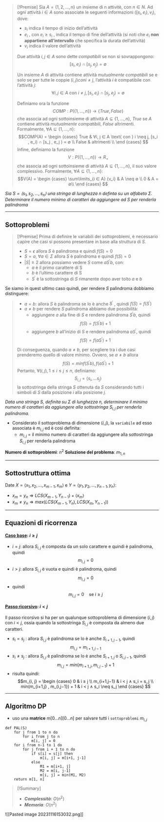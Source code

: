 >[!Premise]
>Sia $A = \{1, 2, . . . , n\}$ un insieme di n attivitè, con $n ∈ N$. Ad ogni attività $i ∈ A$ sono associate le seguenti informazioni $([s_i , e_i), v_i)$, dove:
>- $s_i$ indica il tempo di inizio dell’attività 
>- $e_i$ , con $e_i ≥ s_i$ , indica il tempo di fine dell’attività (si noti che $e_i$ **non appartiene all’intervallo** che specifica la durata dell’attività) 
>- $v_i$ indica il valore dell’attività
>
>Due attività $i, j ∈ A$ sono dette $compatibili$ se non si sovrappongono: $$[s_i , e_i) ∩ [s_j , e_j ) = ∅$$
>
>Un insieme $A$ di attività contiene attività $mutualmente\ compatibili$ se e solo se per tutte le coppie $(i, j) con i \neq j$, l’attività $i$ è compatibile con l’attività $j$: $$∀i, j ∈ A \text{ con } i \neq j, [s_i , e_i) ∩ [s_j , e_j ) = ∅$$
>
>Definiamo ora la funzione $$COMP : P(\{1, . . . , n\}) → \{T rue, F alse\}$$
>che associa ad ogni sottoinsieme di attività $A ⊆ \{1, . . . , n\}$, $True$ se $A$ contiene attività $mutualmente\ compatibili$, $False$ altrimenti. Formalmente, $∀A ⊆ \{1, . . . , n\}$: 
>$$COMP(A) = 
\begin {cases} 
True & ∀i, j ∈ A \text{ con } i \neq j, [s_i , e_i) ∩ [s_j , e_j ) = ∅ \\
False & altrimenti \\
\end {cases}
>$$
>Infine, definiamo la funzione $$V : P(\{1, . . . , n\}) → R_+$$
>che associa ad ogni sottoinsieme di attività $A ⊆ \{1, . . . , n\}$, il suo valore complessivo. Formalmente, $∀A ⊆ \{1, . . . , n\}$:
>$$V(A) = 
\begin {cases} 
\sum\limits_{i ∈ A} {v_i} & A \neq ∅ \\
0 & A = ∅\\
\end {cases}
>$$

*Sia $S = ⟨s_1, s_2, . . . , s_n⟩$ una stringa di lunghezza $n$ definta su un alfabeto $Σ$. Determinare il numero minimo di caratteri da aggiungere ad $S$ per renderla palindroma*

---
## Sottoproblemi

>[!Premise]
>Prima di definire le variabili dei sottoproblemi, è necessario capire che casi si possono presentare in base alla struttura di $S$.
>- $S = ϵ$ allora $S$ è palindroma e quindi $f(S) = 0$ 
>- $S = a$, $∀a ∈ Σ$ allora $S$ è palindroma e quindi $f(S) = 0$ 
>- $|S| ≥ 2$ allora possiamo vedere $S$ come $aS^′b$, con: 
>	- $a$ è il primo carattere di S 
>	- $b$ è l’ultimo carattere di S
>	- $S^′$ è la sottostringa di $S$ rimanente dopo aver tolto $a$ e $b$
>
Se siamo in quest ultimo caso quindi, per rendere $S$ palindroma dobbiamo distinguere:
>- $a = b$: allora $S$ è palindroma se lo è anche $S^′$ , quindi $f(S) = f(S^′)$ 
>- $a \neq b$ per rendere $S$ palindroma abbiamo due possibilità: 
>	- aggiungere $a$ alla fine di $S$ e rendere palindroma $S^′b$, quindi $$f(S) = f(S^′ b) + 1$$
>	- aggiungere $b$ all’inizio di $S$ e rendere palindroma $aS^′$, quindi $$f(S) = f(aS^′) + 1$$
>
>Di conseguenza, quando $a \neq b$, per scegliere tra i due casi prenderemo quello di valore minimo. Ovvero, se $a\neq b$ allora $$f(S) = min{f(S^′b), f(aS^′)} + 1$$
>Pertanto, $∀(i, j), 1 ≤ i ≤ j ≤ n$, definiamo: $$S_{i,j} = ⟨s_i , . . . s_j⟩$$la sottostringa della stringa $S$ ottenuta da $S$ considerando tutti i simboli di $S$ dalla posizione $i$ alla posizione $j$.

*Data una stringa $S$, definita su $Σ$ di lunghezza $n$, determinare il minimo numero di caratteri da aggiungere alla sottostringa $S_{i,j}$ per renderla palindroma.*

- Considerato il sottoproblema di dimensione $(i, j)$, la `variabile` ad esso associata è $m_{i,j}$ ed è così definita:
	- $m_{i,j}$ = il minimo numero di caratteri da aggiungere alla sottostringa $S_{i,j}$ per renderla palindroma

**Numero di sottoproblemi**: $n^2$
**Soluzione del problema**: $m_{1, n}$

---
## Sottostruttura ottima

Date $X=⟨x_1, x_2, …, x_{m-1}, x_m⟩$ e $Y=⟨y_1, y_2, …, y_{n-1}, y_n⟩$:

- $x_m = y_n \Rightarrow LCS(X_{m-1}, Y_{n-1}) + ⟨x_m⟩$
- $x_m \neq y_n \Rightarrow max(LCS(X_{m-1}, Y_{n}), LCS(X_{m}, Y_{n-1}))$ 

---
## Equazioni di ricorrenza
#### <u>**Caso base**</u>: $i ≥ j$
- $i = j$: allora $S_{i,j}$ è composta da un solo carattere e quindi è palindroma, quindi $$m_{i,j} = 0$$
- $i > j$: allora $S_{i,j}$ è vuota e quindi è palindroma, quindi $$m_{i,j} = 0$$
- quindi $$m_{i,j} = 0 \quad\text{se } i\geq j$$
#### <u>**Passo ricorsivo**</u>: $i < j$
Il passo ricorsivo si ha per un qualunque sottoproblema di dimensione $(i, j)$ con $i < j$, ossia quando la sottostringa $S_{i,j}$ è composta da almeno due caratteri.
- $s_i = s_j$ : allora $S_{i,j}$ è palindroma se lo è anche $S_{i+1,j−1}$, quindi $$m_{i,j} = m_{i+1,j−1}$$
- $s_i \neq s_j$ : allora $S_{i,j}$ è palindroma se lo è anche $S_{i+1,j}$ o $S_{i,j−1}$, quindi $$m_{i,j} = min(m_{i+1,j} , m_{i,j−1}) + 1$$
- risulta quindi:
$$m_{i, j} = 
\begin {cases} 
0 & i ≥ j \\
m_{i+1,j−1} & i < j ∧ s_i = s_j \\
min(m_{i+1,j} , m_{i,j−1}) + 1 & i < j ∧ s_i \neq s_j
\end {cases}
$$

---
## Algoritmo DP

- uso una **matrice** $m[0...n][0...n]$ per salvare tutti i `sottoproblemi` $m_{i, j}$

``` Pseudocodice TI:"PAL" "FOLD"
def PAL(S) 
	for j from 1 to n do
		for i from j to n
			m[i, j] = 0
	for i from n-1 to 1 do
		for j from i + 1 to n do
			if s[i] = s[j] then
				m[i, j] = m[i+1, j-1]
			else
				M1 = m[i+1, j]
				M2 = m[i, j-1]
				m[i, j] = min(M1, M2)
	return m[1, n]
```

> [!Summary]
> - ***Complessità***: $O(n^2)$
> - ***Memoria***: $O(n^2)$

![[Pasted image 20231116153032.png]]